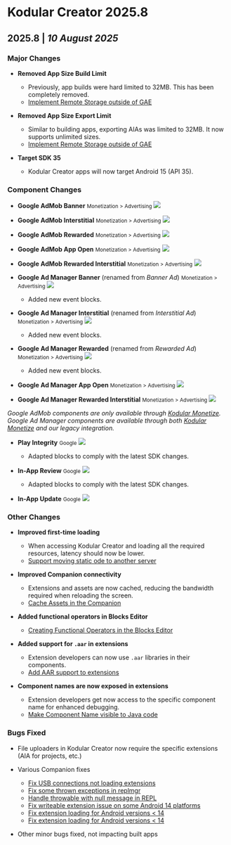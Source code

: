 # Kodular Creator 2025.8

## 2025.8   \|   _10 August 2025_

### Major Changes

* **Removed App Size Build Limit**
    * Previously, app builds were hard limited to 32MB. This has been completely removed.
    * [Implement Remote Storage outside of GAE](https://github.com/mit-cml/appinventor-sources/pull/3534)

* **Removed App Size Export Limit**
    * Similar to building apps, exporting AIAs was limited to 32MB. It now supports unlimited sizes.
    * [Implement Remote Storage outside of GAE](https://github.com/mit-cml/appinventor-sources/pull/3534)

* **Target SDK 35**
    * Kodular Creator apps will now target Android 15 (API 35).

### Component Changes

* **Google AdMob Banner** <small>Monetization > Advertising</small>
  ![](https://cdn.community.kodular.io/original/4X/e/b/7/eb7f4853e9408721479bc0fc8bb2580fc12ff3ba.png)
* **Google AdMob Interstitial** <small>Monetization > Advertising</small>
  ![](https://cdn.community.kodular.io/original/4X/e/3/3/e337b08b27537ed2013830760587f6971a964370.png)
* **Google AdMob Rewarded** <small>Monetization > Advertising</small>
  ![](https://cdn.community.kodular.io/original/4X/5/d/f/5dfd44116ebcc393a885e2531684c4c6add0a7d7.png)
* **Google AdMob App Open** <small>Monetization > Advertising</small>
  ![](https://cdn.community.kodular.io/original/4X/b/2/0/b203691c8e1d53045b11ffcb05e9ce0bb026b9b5.png)
* **Google AdMob Rewarded Interstitial** <small>Monetization > Advertising</small>
  ![](https://cdn.community.kodular.io/original/4X/6/6/e/66eabfff7f73f420763c90377f922ac438457f24.png)

* **Google Ad Manager Banner** (renamed from _Banner Ad_) <small>Monetization > Advertising</small>
  ![](https://cdn.community.kodular.io/original/4X/e/b/0/eb0cbe81a234c3d1fa66000feeffc1f87529b443.png)
    * Added new event blocks.
* **Google Ad Manager Interstitial** (renamed from _Interstitial Ad_) <small>Monetization > Advertising</small>
  ![](https://cdn.community.kodular.io/original/4X/8/d/3/8d309e44a8a3a61034a4e05293319df55fab0160.png)
    * Added new event blocks.
* **Google Ad Manager Rewarded** (renamed from _Rewarded Ad_) <small>Monetization > Advertising</small>
  ![](https://cdn.community.kodular.io/original/4X/0/9/3/0932603738c71028dd2b2066bbe72c30c3791466.png)
    * Added new event blocks.
* **Google Ad Manager App Open** <small>Monetization > Advertising</small>
  ![](https://cdn.community.kodular.io/original/4X/7/d/2/7d2d9b5ce4eb77d52fae3f4275ad1c5fa233b0a7.png)
* **Google Ad Manager Rewarded Interstitial** <small>Monetization > Advertising</small>
  ![](https://cdn.community.kodular.io/original/4X/0/0/b/00b8e49a1dc1be4772975fe271236a943b7497a4.png)

_Google AdMob components are only available through [Kodular Monetize](https://kodul.ar/monetize). Google Ad Manager
components are available through both [Kodular Monetize](https://kodul.ar/monetize) and our legacy integration._

* **Play Integrity** <small>Google</small>
  ![](https://cdn.community.kodular.io/original/4X/8/7/9/87905f778a7b87f684775c6ccd191fd5dfcf80e6.png)
    * Adapted blocks to comply with the latest SDK changes.

* **In-App Review** <small>Google</small>
  ![](https://cdn.community.kodular.io/original/4X/f/1/a/f1a07b4678acb8f0e890f18cef82ac24a9a54ab1.png)
    * Adapted blocks to comply with the latest SDK changes.

* **In-App Update** <small>Google</small>
  ![](https://cdn.community.kodular.io/original/4X/3/7/9/3799de57d04b1d74427da36e2124f0f3805c3166.png)

### Other Changes

* **Improved first-time loading**
   * When accessing Kodular Creator and loading all the required resources, latency should now be lower.
   * [Support moving static ode to another server](https://github.com/mit-cml/appinventor-sources/pull/3134)

* **Improved Companion connectivity**
    * Extensions and assets are now cached, reducing the bandwidth required when reloading the screen.
    * [Cache Assets in the Companion](https://github.com/mit-cml/appinventor-sources/pull/2664)

* **Added functional operators in Blocks Editor**
    * [Creating Functional Operators in the Blocks Editor](https://github.com/mit-cml/appinventor-sources/pull/2699)

* **Added support for `.aar` in extensions**
    * Extension developers can now use `.aar` libraries in their components.
    * [Add AAR support to extensions](https://github.com/mit-cml/appinventor-sources/pull/2230)

* **Component names are now exposed in extensions**
    * Extension developers get now access to the specific component name for enhanced debugging.
    * [Make Component Name visible to Java code](https://github.com/Kodular/Kodular-Creator/pull/1377)

### Bugs Fixed

* File uploaders in Kodular Creator now require the specific extensions (AIA for projects, etc.)

* Various Companion fixes
    * [Fix USB connections not loading extensions](https://github.com/mit-cml/appinventor-sources/pull/2997)
    * [Fix some thrown exceptions in replmgr](https://github.com/mit-cml/appinventor-sources/pull/3067)
    * [Handle throwable with null message in REPL](https://github.com/mit-cml/appinventor-sources/pull/3081)
    * [Fix writeable extension issue on some Android 14 platforms](https://github.com/mit-cml/appinventor-sources/pull/3230)
    * [Fix extension loading for Android versions < 14](https://github.com/mit-cml/appinventor-sources/pull/3266)
    * [Fix extension loading for Android versions < 14](https://github.com/mit-cml/appinventor-sources/pull/3266)

* Other minor bugs fixed, not impacting built apps
